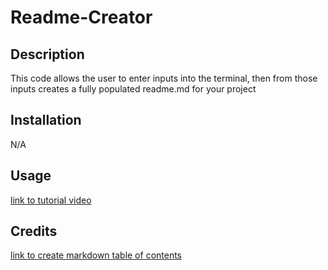 # Readme-Creator

## Description

This code allows the user to enter inputs into the terminal, then from those inputs creates a fully populated readme.md for your project

## Installation

N/A

## Usage

[link to tutorial video](./assets/Screen%20Recording%202023-08-31%20at%202.53.45%20PM.mov)



## Credits

[link to create markdown table of contents](https://www.setcorrect.com/portfolio/work11/)<br>

